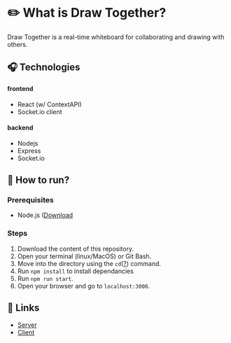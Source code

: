  # ✏️ What is Draw Together?
Draw Together is a real-time whiteboard for collaborating and drawing with others.

## 🎧 Technologies
#### frontend
- React (w/ ContextAPI)
- Socket.io client

#### backend
- Nodejs
- Express
- Socket.io

## 🏃 How to run?
### Prerequisites
- Node.js ([Download](https://en.wikipedia.org/wiki/Cd_(command))

### Steps
1) Download the content of this repository.
2) Open your terminal (linux/MacOS) or Git Bash.
3) Move into the directory using the ```cd```([?](https://en.wikipedia.org/wiki/Cd_(command) "More info about cd")) command.
4) Run ```npm install``` to install dependancies
5) Run ```npm run start```.
6) Open your browser and go to ```localhost:3000```.

## 🏹 Links
-  [Server](https://github.com/naorpeled/draw-together-server/ "Draw Together's server")
-  [Client](https://github.com/naorpeled/draw-together-client/ "Draw Together's client")
